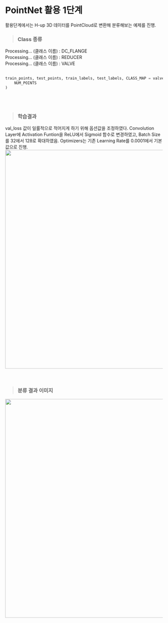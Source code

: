 # PointNet 활용 1단계

활용단계에서는 H-up 3D 데이터를 PointCloud로 변환해 분류해보는 예제를 진행.   



>### **Class 종류**  
   Processing... (클래스 이름) : DC_FLANGE   
   Processing... (클래스 이름) : REDUCER   
   Processing... (클래스 이름) : VALVE    
<br>
```python
train_points, test_points, train_labels, test_labels, CLASS_MAP = valve_parse_dataset(
    NUM_POINTS
)
```   
<br><br>
>### **학습결과**  
  val_loss 값이 일률적으로 적어지게 하기 위해 옵션값을 조정하였다. Convolution Layer에 Activation Funtion을 ReLU에서 Sigmoid 함수로 변경하였고, Batch Size를 32에서 128로 확대하였음. Optimizers는 기존 Learning Rate를 0.0001에서 기본값으로 진행.
<img src = https://user-images.githubusercontent.com/60258130/221104266-a8c86884-38d1-40bd-9ed8-41d9afd715b9.png width = "700px">   
<br><br>
>### **분류 결과 이미지**   
<img src = https://user-images.githubusercontent.com/60258130/221104250-f603c61f-3a4d-44f2-9d4e-adbecd0cafd8.png width = "700px">   



